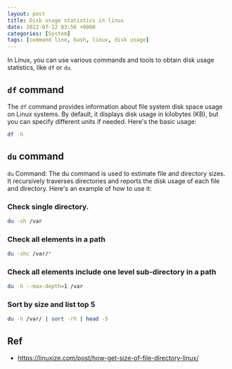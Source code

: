 ```yaml
---
layout: post
title: Disk usage statistics in linux
date: 2022-07-12 03:56 +0000
categories: [System]
tags: [command line, bash, linux, disk usage]
---
```


In Linux, you can use various commands and tools to obtain disk usage statistics, like `df` or `du`. 



## `df` command

The `df` command provides information about file system disk space usage on Linux systems. By default, it displays disk usage in kilobytes (KB), but you can specify different units if needed. Here's the basic usage:

```bash
df -h
```

## `du` command

`du` Command: The du command is used to estimate file and directory sizes. It recursively traverses directories and reports the disk usage of each file and directory. Here's an example of how to use it:

### Check single directory.

```bash
du -sh /var
```

### Check all elements in a path

```bash
du -shc /var/*
```

### Check all elements include one level sub-directory in a path

```bash
du -h --max-depth=1 /var
```

### Sort by size and list top 5

```bash
du -h /var/ | sort -rh | head -5
```


## Ref

- https://linuxize.com/post/how-get-size-of-file-directory-linux/
